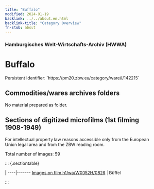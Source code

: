 ```yaml
---
title: "Buffalo"
modified: 2024-01-19
backlink: ../../about.en.html
backlink-title: "Category Overview"
fn-stub: about
---
```


### Hamburgisches Welt-Wirtschafts-Archiv (HWWA)

# Buffalo

<div class="hint">Persistent Identifier: `https://pm20.zbw.eu/category/ware/i/142215`</div>







## Commodities/wares archives folders





No material prepared as folder.



<a id="filmsections" />

## Sections of digitized microfilms (1st filming 1908-1949)

<p>For intellectual property law reasons accessible only from the European Union legal area and from the ZBW reading room.</p>



<p>Total number of images: 59</p>




::: {.sectiontable}

 | 
----|-------
<a class="btn" href="https://pm20.zbw.eu/film/h1/wa/W0052H/0826" rel="nofollow">Images on film h1/wa/W0052H/0826</a> | Büffel


:::
















